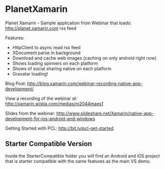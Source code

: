 PlanetXamarin
=============

Planet Xamarin - Sample application from Webinar that loads: http://planet.xamarin.com rss feed

Features:
* HttpClient to async read rss feed
* XDocument parse in background
* Download and cache web images (caching on only android right now)
* Shows loading spinners on each platform
* Shows of social sharing native on each platform
* Gravatar loading!

Blog Post:
http://blog.xamarin.com/webinar-recording-native-app-development/

View a recording of the webinar at:
http://xamarin.wistia.com/medias/m2044maes1

Slides from the webinar:
http://www.slideshare.net/Xamarin/native-app-development-for-ios-android-and-windows

Getting Started with PCL:
http://bit.ly/pcl-get-started

## Starter Compatible Version
Inside the StarterCompatible folder you will find an Android and iOS project that is starter compatible with the same features as the main VS demo.



